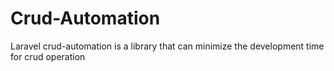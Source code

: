 # Crud-Automation
Laravel crud-automation is a library that can minimize the development time for crud operation
